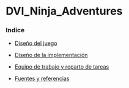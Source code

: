 # DVI_Ninja_Adventures


### Indice

* [Diseño del juego](diseno.md)  

* [Diseño de la implementación](implementacion.md)   

* [Equipo de trabajo y reparto de tareas](equipo.md)  

* [Fuentes y referencias](fuentes.md)

